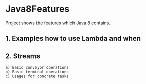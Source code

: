 # Java8Features
Project shows the features which Java 8 contains.

## 1. Examples how to use Lambda and when

## 2. Streams
    a) Basic conveyor operations
    b) Basic terminal operations
    c) Usages for concrete tasks
